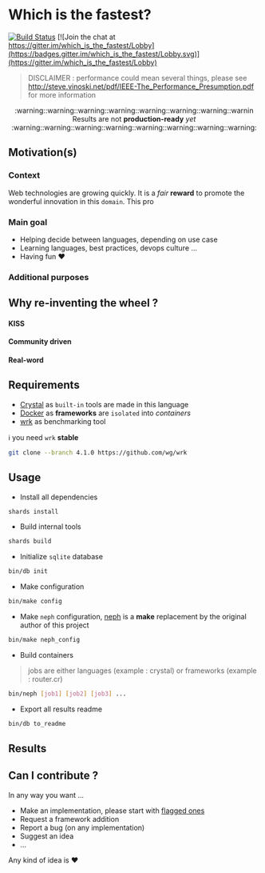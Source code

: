 # Which is the fastest?

[![Build Status](https://travis-ci.com/the-benchmarker/web-frameworks.svg?branch=master)](https://travis-ci.com/the-benchmarker/web-frameworks)
[![Join the chat at https://gitter.im/which_is_the_fastest/Lobby](https://badges.gitter.im/which_is_the_fastest/Lobby.svg)](https://gitter.im/which_is_the_fastest/Lobby)

> DISCLAIMER : performance could mean several things, please see http://steve.vinoski.net/pdf/IEEE-The_Performance_Presumption.pdf for more information


<div align="center">
	<div>
		:warning::warning::warning::warning::warning::warning::warning::warnin
	</div>
	<div>
  		Results are not <b>production-ready</b> <i>yet</i>
	</div>
	<div>
		:warning::warning::warning::warning::warning::warning::warning::warning:
	</div>
</div>



## Motivation(s)

### Context

Web technologies are growing quickly. It is a _fair_ **reward** to promote the wonderful innovation in this `domain`. This pro




### Main goal

+ Helping decide between languages, depending on use case
+ Learning languages, best practices, devops culture ...
+ Having fun :heart:

### Additional purposes

## Why re-inventing the wheel ?

#### KISS
#### Community driven
#### Real-word


## Requirements


+ [Crystal](https://crystal-lang.org) as `built-in` tools are made in this language
+ [Docker](https://www.docker.com) as **frameworks** are `isolated` into _containers_
+ [wrk](https://github.com/wg/wrk) as benchmarking tool

:information_source: you need `wrk` **stable**

~~~sh
git clone --branch 4.1.0 https://github.com/wg/wrk
~~~

## Usage

+ Install all dependencies

~~~sh
shards install
~~~

+ Build internal tools

~~~sh
shards build
~~~

+ Initialize `sqlite` database

~~~sh
bin/db init
~~~

+ Make configuration

~~~sh
bin/make config
~~~

+ Make `neph` configuration, [neph](https://tbrand.github.io/neph) is a **make** replacement by the original author of this project

~~~sh
bin/make neph_config
~~~

+ Build containers

> jobs are either languages (example : crystal) or frameworks (example : router.cr)

~~~sh
bin/neph [job1] [job2] [job3] ...
~~~

+ Export all results readme

~~~sh
bin/db to_readme
~~~

## Results

<!-- Result from here -->
<!-- Result till here -->

## Can I contribute ?

In any way you want ...

+ Make an implementation, please start with [flagged ones](https://github.com/the-benchmarker/web-frameworks/issues?utf8=%E2%9C%93&q=is%3Aissue+is%3Aopen+label%3Astatus%3Aconsent-given+-label%3Astatus%3Apending-approval)
+ Request a framework addition
+ Report a bug (on any implementation)
+ Suggest an idea
+ ...

Any kind of idea is :heart:
